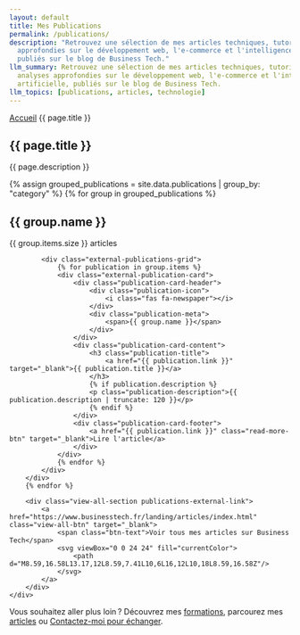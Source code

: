 ```yaml
---
layout: default
title: Mes Publications
permalink: /publications/
description: "Retrouvez une sélection de mes articles techniques, tutoriels et analyses
  approfondies sur le développement web, l'e-commerce et l'intelligence artificielle,
  publiés sur le blog de Business Tech."
llm_summary: Retrouvez une sélection de mes articles techniques, tutoriels et 
  analyses approfondies sur le développement web, l'e-commerce et l'intelligence
  artificielle, publiés sur le blog de Business Tech.
llm_topics: [publications, articles, technologie]
---
```

<section class="page-hero-section">
    <div class="container">
        <nav class="breadcrumb">
            <a href="/">Accueil</a>
            <span>{{ page.title }}</span>
        </nav>
        <div class="hero-content">
            <h1>{{ page.title }}</h1>
            <p class="section-description">{{ page.description }}</p>
        </div>
    </div>
</section>


<section class="section publications-page-section external-publications-section">
    <div class="container">
        {% assign grouped_publications = site.data.publications | group_by: "category" %}
        {% for group in grouped_publications %}
        <div class="publications-category-section">
            <div class="category-header">
                <h2 class="category-title">{{ group.name }}</h2>
                <span class="category-count">{{ group.items.size }} articles</span>
            </div>
            
            <div class="external-publications-grid">
                {% for publication in group.items %}
                <div class="external-publication-card">
                    <div class="publication-card-header">
                        <div class="publication-icon">
                            <i class="fas fa-newspaper"></i>
                        </div>
                        <div class="publication-meta">
                            <span>{{ group.name }}</span>
                        </div>
                    </div>
                    <div class="publication-card-content">
                        <h3 class="publication-title">
                            <a href="{{ publication.link }}" target="_blank">{{ publication.title }}</a>
                        </h3>
                        {% if publication.description %}
                        <p class="publication-description">{{ publication.description | truncate: 120 }}</p>
                        {% endif %}
                    </div>
                    <div class="publication-card-footer">
                        <a href="{{ publication.link }}" class="read-more-btn" target="_blank">Lire l'article</a>
                    </div>
                </div>
                {% endfor %}
            </div>
        </div>
        {% endfor %}
        
        <div class="view-all-section publications-external-link">
            <a href="https://www.businesstech.fr/landing/articles/index.html" class="view-all-btn" target="_blank">
                <span class="btn-text">Voir tous mes articles sur Business Tech</span>
                <svg viewBox="0 0 24 24" fill="currentColor">
                    <path d="M8.59,16.58L13.17,12L8.59,7.41L10,6L16,12L10,18L8.59,16.58Z"/>
                </svg>
            </a>
        </div>
    </div>
</section>
<p>Vous souhaitez aller plus loin ? Découvrez mes <a href="/formations/">formations</a>, parcourez mes <a href="/blog/">articles</a> ou <a href="/contact/">Contactez-moi pour échanger</a>.</p>
